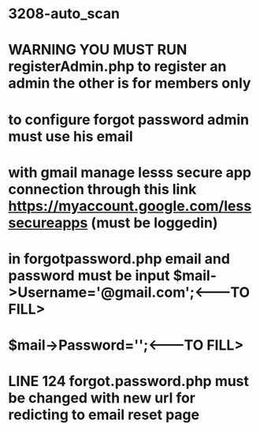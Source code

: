 # 3208-auto_scan



# WARNING YOU MUST RUN registerAdmin.php to register an admin the other is for members only


# to configure forgot password admin must use his email
# with gmail manage lesss secure app connection through this link https://myaccount.google.com/lesssecureapps (must be loggedin)
# in forgotpassword.php email and password must be input      $mail->Username='@gmail.com';<---TO FILL>
#                                                             $mail->Password='';<---TO FILL>


# LINE 124 forgot.password.php must be changed with new url for redicting to email reset page